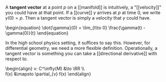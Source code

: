 A **tangent vector** at a point $p$ on a [[manifold]] is intuitively, a "[[velocity]]" you could have at that point. If a [[curve]] $\gamma$ arrives at $p$ at time 0, we write $\gamma(0)=p$. Then a tangent vector is simply a velocity that $\gamma$ could have.

\begin{equation}
\dot{\gamma}(0) = \lim_{t\to 0} \frac{\gamma(t) - \gamma(0)}{t}
\end{equation}



In the high school physics setting, it suffices to say this. However, for differential geometry, we need a more flexible definition. Operationally, a tangent vector is something you can take a [[directional derivative]] with respect to. 

\begin{align}
v: C^\infty(M) &\to \RR \\\\\
f(x) &\mapsto \partial_{v} f(x)
\end{align}

